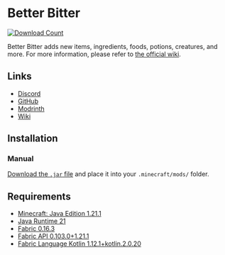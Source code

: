 # Better Bitter

[![Download Count](https://img.shields.io/github/downloads/voidvoxel/better-bitter/total)](https://github.com/voidvoxel/better-bitter/releases/latest)

Better Bitter adds new items, ingredients, foods, potions, creatures, and more. For more information, please refer to [the official wiki](https://github.com/voidvoxel/better-bitter/wiki).

## Links

* [Discord](https://discord.gg/Gh5nzTQrNf)
* [GitHub](https://github.com/voidvoxel/better-bitter)
* [Modrinth](https://modrinth.com/mod/better-bitter)
* [Wiki](https://github.com/voidvoxel/better-bitter/wiki)

## Installation

### Manual

[Download the `.jar` file](https://github.com/voidvoxel/better-bitter/releases/latest) and place it into your `.minecraft/mods/` folder.

## Requirements

* [Minecraft: Java Edition 1.21.1](https://minecraft.net)
* [Java Runtime 21](https://www.oracle.com/java/technologies/downloads/#java21)
* [Fabric 0.16.3](https://fabricmc.net/use/installer/)
* [Fabric API 0.103.0+1.21.1](https://modrinth.com/mod/fabric-api/version/0.103.0+1.21.1)
* [Fabric Language Kotlin 1.12.1+kotlin.2.0.20](https://modrinth.com/mod/fabric-language-kotlin/version/1.12.1+kotlin.2.0.20)
